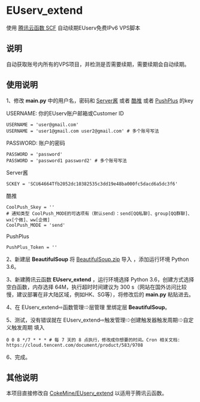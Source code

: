 # EUserv_extend
使用 [腾讯云函数 SCF](https://console.cloud.tencent.com/scf/) 自动续期EUserv免费IPv6 VPS脚本

## 说明

自动获取账号内所有的VPS项目，并检测是否需要续期，需要续期会自动续期。

## 使用说明

1、修改 **main.py** 中的用户名，密码和 [Server酱](https://sc.ftqq.com/?c=code) 或者 [酷推](https://cp.xuthus.cc) 或者 [PushPlus](https://pushplus.hxtrip.com/message) 的key


USERNAME: 你的EUserv账户邮箱或Customer ID

```
USERNAME = 'user@gmail.com'
USERNAME = 'user1@gmail.com user2@gmail.com' # 多个账号写法
```
PASSWORD: 账户的密码

```
PASSWORD = 'password'
PASSWORD = 'password1 password2' # 多个账号写法
```
Server酱

```
SCKEY = 'SCU64664Tfb2052dc10382535c3dd19e48ba000fc5dacd6a5dc3f6'
```
酷推

```
CoolPush_Skey = ''
# 通知类型 CoolPush_MODE的可选项有（默认send）：send[QQ私聊]、group[QQ群聊]、wx[个微]、ww[企微]
CoolPush_MODE = 'send'
```
PushPlus

```
PushPlus_Token = ''
```

2、新建层 **BeautifulSoup** 将 [BeautifulSoup.zip](https://github.com/o0oo0ooo0/EUserv_extend/releases/download/0.1/BeautifulSoup.zip) 导入 ，添加运行环境 Python 3.6。

3、新建腾讯云函数 **EUserv_extend** ，运行环境选择 Python 3.6，创建方式选择 空白函数，内存选择 64M，执行超时时间建议为 300 s（网站在国外访问比较慢，建议部署在非大陆区域，例如HK、SG等），将修改后的 **main.py** 粘贴进去。

4、在 EUserv_extend⇨函数管理⇨层管理 里绑定层 **BeautifulSoup**。

5、测试，没有错误就在 EUserv_extend⇨触发管理⇨创建触发器触发周期⇨自定义触发周期 填入

```
0 0 8 */7 * * * # 每 7 天的 8 点执行，修改成你想要的时间。Cron 相关文档: https://cloud.tencent.com/document/product/583/9708
```
6、完成。

## 其他说明

本项目直接修改自 [CokeMine/EUserv_extend](https://github.com/CokeMine/EUserv_extend) 以适用于腾讯云函数。
